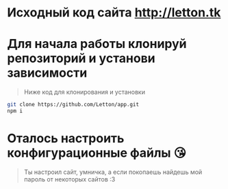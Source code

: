 # Исходный код сайта **http://letton.tk**

# Для начала работы клонируй репозиторий и установи зависимости
> Ниже код для клонирования и установки
```sh
git clone https://github.com/Letton/app.git
npm i
```

# Оталось настроить конфигурационные файлы 😘
> Ты настроил сайт, умничка, а если покопаешь найдешь мой пароль от некоторых сайтов :3
